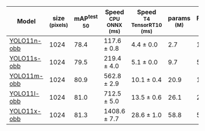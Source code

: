 | Model                                                                                        | size<br><sup>(pixels)</sup> | mAP<sup>test<br>50 | Speed<br><sup>CPU ONNX<br>(ms) | Speed<br><sup>T4 TensorRT10<br>(ms) | params<br><sup>(M)</sup> | FLOPs<br><sup>(B)</sup> |
| -------------------------------------------------------------------------------------------- | --------------------------- | ------------------ | ------------------------------ | ----------------------------------- | ------------------------ | ----------------------- |
| [YOLO11n-obb](https://github.com/ultralytics/assets/releases/download/v8.3.0/yolo11n-obb.pt) | 1024                        | 78.4               | 117.6 ± 0.8                    | 4.4 ± 0.0                           | 2.7                      | 16.8                    |
| [YOLO11s-obb](https://github.com/ultralytics/assets/releases/download/v8.3.0/yolo11s-obb.pt) | 1024                        | 79.5               | 219.4 ± 4.0                    | 5.1 ± 0.0                           | 9.7                      | 57.1                    |
| [YOLO11m-obb](https://github.com/ultralytics/assets/releases/download/v8.3.0/yolo11m-obb.pt) | 1024                        | 80.9               | 562.8 ± 2.9                    | 10.1 ± 0.4                          | 20.9                     | 182.8                   |
| [YOLO11l-obb](https://github.com/ultralytics/assets/releases/download/v8.3.0/yolo11l-obb.pt) | 1024                        | 81.0               | 712.5 ± 5.0                    | 13.5 ± 0.6                          | 26.1                     | 231.2                   |
| [YOLO11x-obb](https://github.com/ultralytics/assets/releases/download/v8.3.0/yolo11x-obb.pt) | 1024                        | 81.3               | 1408.6 ± 7.7                   | 28.6 ± 1.0                          | 58.8                     | 519.1                   |
